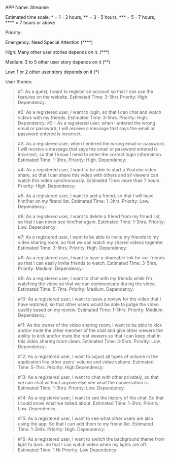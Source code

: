 APP Name: Streamie 


Estimated time scale: * = 1 - 3 hours, ** = 3 - 5 hours, ***  =  5 - 7 hours, \**** = 7 hours or above


Priority:

Emergency: Need Special Attention (\*\*\*\*) 

High: Many other user stories depends on it. (\*\*\*)

Medium: 3 to 5 other user story depends on it (\*\*)

Low: 1 or 2 other user story depends on it (*)

   
User Stories:

>#1: As a guest, I want to register an account so that I can use the features on the website.
>Estimated Time: 3-5hrs
>Priority: High
>Dependency:

>#2: As a registered user, I want to login, so that I can chat and watch videos with my friends.
Estimated Time: 3-5hrs.
Priority: High.
Dependency: #3 - As a registered user, when I entered the wrong email or password, I will receive a message that says the email or password entered is incorrect.

>#3: As a registered user, when I entered the wrong email or password, I will receive a message that says the email or password entered is incorrect, so that I know I need to enter the correct login information.
Estimated Time: 1-3hrs.
Priority: High.
Dependency:

>#4: As a registered user, I want to be able to start a Youtube video share, so that I can share this video with others and all viewers can watch this video synchronously.
Estimated Time: more than 7 hours.
Priority: High.
Dependency:

>#5: As a registered user, I want to add a friend, so that I will have him/her on my firend list.
Estimated Time: 1-3hrs.
Priority: Low.
Dependency:

>#6: As a registered user, I want to delete a friend from my frined list, so that I can never see him/her again.
Estimated Time: 1-3hrs.
Priority: Low.
Dependency:

>#7: As a registered user, I want to be able to invite my friends to my video sharing room, so that we can watch my shared videos togehter.
Estimated Time: 3-5hrs.
Priority: High.
Dependency:

>#8: As a registered user, I want to have a shareable link for our friends so that I can easily invite friends to watch.
Estimated Time: 3-5hrs.
Priority: Medium.
Dependency:

>#9: As a registered user, I want to chat with my friends while I’m watching the video so that we can communicate during the video.
Estimated Time: 5-7hrs.
Priority: Medium.
Dependency:

>#10: As a registered user, I want to leave a review for the video that I have watched, so that other users would be able to judge the video quality based on my review.
Estimated Time: 1-3hrs.
Priority: Medium.
Dependency:

>#11: As the owner of the video sharing room, I want to be able to kick and/or mute the other member of the chat and give other viewers the ability to kick and/or mute the rest viewers so that I can keep chat in this video sharing room clean.
Estimated Time: 3-5hrs.
Priority: Low.
Dependency:

>#12: As a registered user, I want to adjust all types of volume in the application like other users’ volume and video volume.
Estimated Time: 5-7hrs.
Priority: High
Dependency:

>#13: As a registered user, I want to chat with other privately, so that we can chat without anyone else see what the conversation is.
Estimated Time: 1-3hrs.
Priority: Low.
Dependency:

>#14: As a registered user, I want to see the history of the chat. So that i could know what we talked about.
Estimated Time: 1-3hrs.
Priority: Low.
Dependency:

>#15: As a registered user, I want to see what other users are also using the app. So that I can add them to my friend list.
Estimated Time: 1-3Hrs.
Priority: High.
Dependency:

>#16: As a registered user, I want to switch the background theme from light to dark. So that I can watch video when my lights are off.
Estimated Time: 1 Hr
Priority: Low
Dependency:
